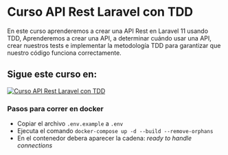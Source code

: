 # Curso API Rest Laravel con TDD

En este curso aprenderemos a crear una API Rest en Laravel 11 usando TDD, Aprenderemos a crear una API, a determinar cuándo usar una API, crear nuestros tests e implementar la metodología TDD para garantizar que nuestro código funciona correctamente.

## Sigue este curso en:

[![Curso API Rest Laravel con TDD](https://img.youtube.com/vi/xkP1i1jZ1Pw/hqdefault.jpg)](https://www.youtube.com/playlist?list=PL8GYrmS0JFORQ8PRPuaIQ769aDWVkrnjj) 

### Pasos para correr en docker

* Copiar el archivo `.env.example` a `.env`
* Ejecuta el comando `docker-compose up -d --build --remove-orphans`
* En el contenedor debera aparecer la cadena: *ready to handle connections*

